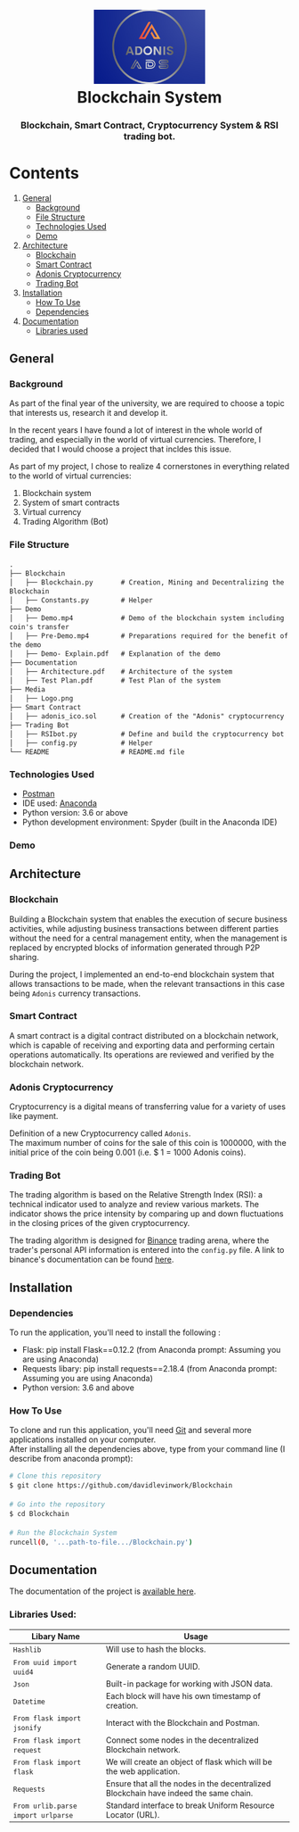 <h1 align="center">
  <br>
  <a><img src="Media/Logo.png" alt="Markdownify" width="200"></a>
  <br>
  Blockchain System
  <br>
</h1>

<h3 align="center">Blockchain, Smart Contract, Cryptocurrency System & RSI trading bot.</h3>

Contents
========

1. [General](#general)
    - [Background](#background)
    - [File Structure](#file-structure)
    - [Technologies Used](#technologies-used)
    - [Demo](#demo)
2. [Architecture](#architecture)
    - [Blockchain](#blockchain)
    - [Smart Contract](#smart-contract)
    - [Adonis Cryptocurrency](#adonis-cryptocurrency)
    - [Trading Bot](#trading-bot)
3. [Installation](#installation)
    - [How To Use](#how-to-use)
    - [Dependencies](#dependencies)
4. [Documentation](#documentation)
    - [Libraries used](#libraries-used)

## General

### Background
As part of the final year of the university, we are required to choose a topic that interests us, research it and develop it.

In the recent years I have found a lot of interest in the whole world of trading, and especially in the world of virtual currencies. Therefore, I decided that I would choose a project that incldes this issue.

As part of my project, I chose to realize 4 cornerstones in everything related to the world of virtual currencies:
1. Blockchain system
2. System of smart contracts
3. Virtual currency
4. Trading Algorithm (Bot)

### File Structure
    .
    ├── Blockchain
    │   ├── Blockchain.py       # Creation, Mining and Decentralizing the Blockchain
    │   ├── Constants.py        # Helper
    ├── Demo
    │   ├── Demo.mp4            # Demo of the blockchain system including coin's transfer
    │   ├── Pre-Demo.mp4        # Preparations required for the benefit of the demo
    │   ├── Demo- Explain.pdf   # Explanation of the demo
    ├── Documentation
    │   ├── Architecture.pdf    # Architecture of the system
    │   ├── Test Plan.pdf       # Test Plan of the system
    ├── Media 
    │   ├── Logo.png     
    ├── Smart Contract 
    │   ├── adonis_ico.sol      # Creation of the "Adonis" cryptocurrency    
    ├── Trading Bot             
    │   ├── RSIbot.py           # Define and build the cryptocurrency bot
    │   ├── config.py           # Helper
    └── README                  # README.md file

### Technologies Used
- [Postman][Postman]
- IDE used: [Anaconda][Anaconda]
- Python version: 3.6 or above
- Python development environment: Spyder (built in the Anaconda IDE)

### Demo


## Architecture

### Blockchain
Building a Blockchain system that enables the execution of secure business activities, while adjusting business transactions between different parties without the need for a central management entity, when the management is replaced by encrypted blocks of information generated through P2P sharing.

During the project, I implemented an end-to-end blockchain system that allows transactions to be made, when the relevant transactions in this case being `Adonis` currency transactions.

### Smart Contract
A smart contract is a digital contract distributed on a blockchain network, which is capable of receiving and exporting data and performing certain operations automatically. Its operations are reviewed and verified by the blockchain network.

### Adonis Cryptocurrency
Cryptocurrency is a digital means of transferring value for a variety of uses like payment.

Definition of a new Cryptocurrency called `Adonis`. </br>
The maximum number of coins for the sale of this coin is 1000000, with the initial price of the coin being 0.001 (i.e. $ 1 = 1000 Adonis coins).

### Trading Bot
The trading algorithm is based on the Relative Strength Index (RSI): a technical indicator used to analyze and review various markets. The indicator shows the price intensity by comparing up and down fluctuations in the closing prices of the given cryptocurrency.

The trading algorithm is designed for [Binance][Binance] trading arena, where the trader's personal API information is entered into the `config.py` file.
A link to binance's documentation can be found [here][BinanceDoc].

## Installation

### Dependencies
To run the application, you'll need to install the following :
- Flask: pip install Flask==0.12.2 (from Anaconda prompt: Assuming you are using Anaconda)
- Requests libary: pip install requests==2.18.4 (from Anaconda prompt: Assuming you are using Anaconda)
- Python version: 3.6 and above

### How To Use

To clone and run this application, you'll need [Git][GIT] and several more applications installed on your computer. </br>
After installing all the dependencies above, type from your command line (I describe from anaconda prompt):

```bash
# Clone this repository
$ git clone https://github.com/davidlevinwork/Blockchain

# Go into the repository
$ cd Blockchain

# Run the Blockchain System
runcell(0, '...path-to-file.../Blockchain.py')
```

## Documentation
The documentation of the project is [available here][Documentation].

### Libraries Used:
Libary Name | Usage  
-----------|-----------
`Hashlib` | Will use to hash the blocks.
`From uuid import uuid4` | Generate a random UUID.
`Json` | Built-in package for working with JSON data.
`Datetime` | Each block will have his own timestamp of creation.
`From flask import jsonify` | Interact with the Blockchain and Postman.
`From flask import request` | Connect some nodes in the decentralized Blockchain network.
`From flask import flask` | We will create an object of flask which will be the web application.
`Requests` | Ensure that all the nodes in the decentralized Blockchain have indeed the same chain.
`From urlib.parse import urlparse` | Standard interface to break Uniform Resource Locator (URL).

<!--- Links --->
[GIT]: https://git-scm.com
[Binance]: https://www.binance.com/en
[Postman]: https://www.postman.com/downloads/
[Anaconda]: https://www.anaconda.com/products/individual
[Documentation]: https://github.com/davidlevinwork/Blockchain/tree/main/Documentation
[BinanceDoc]: https://github.com/binance/binance-spot-api-docs/blob/master/web-socket-streams.md
